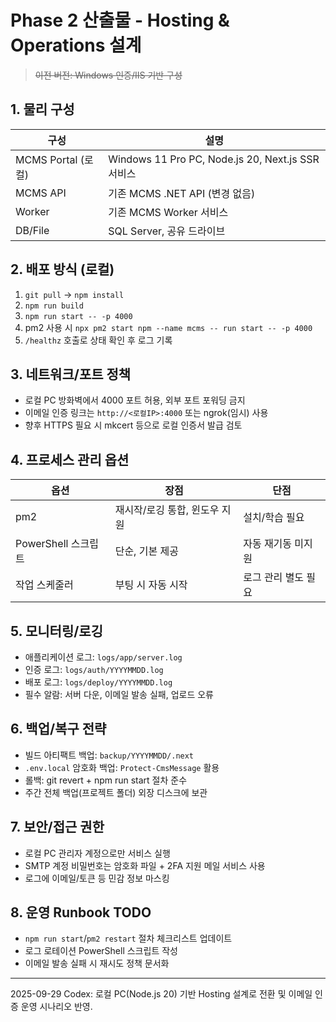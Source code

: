 # Phase 2 산출물 - Hosting & Operations 설계
> ~~이전 버전: Windows 인증/IIS 기반 구성~~

## 1. 물리 구성
| 구성 | 설명 |
|---|---|
| MCMS Portal (로컬) | Windows 11 Pro PC, Node.js 20, Next.js SSR 서비스 |
| MCMS API | 기존 MCMS .NET API (변경 없음) |
| Worker | 기존 MCMS Worker 서비스 |
| DB/File | SQL Server, 공유 드라이브 |

## 2. 배포 방식 (로컬)
1. `git pull` → `npm install`
2. `npm run build`
3. `npm run start -- -p 4000`
4. pm2 사용 시 `npx pm2 start npm --name mcms -- run start -- -p 4000`
5. `/healthz` 호출로 상태 확인 후 로그 기록

## 3. 네트워크/포트 정책
- 로컬 PC 방화벽에서 4000 포트 허용, 외부 포트 포워딩 금지
- 이메일 인증 링크는 `http://<로컬IP>:4000` 또는 ngrok(임시) 사용
- 향후 HTTPS 필요 시 mkcert 등으로 로컬 인증서 발급 검토

## 4. 프로세스 관리 옵션
| 옵션 | 장점 | 단점 |
|---|---|---|
| pm2 | 재시작/로깅 통합, 윈도우 지원 | 설치/학습 필요 |
| PowerShell 스크립트 | 단순, 기본 제공 | 자동 재기동 미지원 |
| 작업 스케줄러 | 부팅 시 자동 시작 | 로그 관리 별도 필요 |

## 5. 모니터링/로깅
- 애플리케이션 로그: `logs/app/server.log`
- 인증 로그: `logs/auth/YYYYMMDD.log`
- 배포 로그: `logs/deploy/YYYYMMDD.log`
- 필수 알람: 서버 다운, 이메일 발송 실패, 업로드 오류

## 6. 백업/복구 전략
- 빌드 아티팩트 백업: `backup/YYYYMMDD/.next`
- `.env.local` 암호화 백업: `Protect-CmsMessage` 활용
- 롤백: git revert + npm run start 절차 준수
- 주간 전체 백업(프로젝트 폴더) 외장 디스크에 보관

## 7. 보안/접근 권한
- 로컬 PC 관리자 계정으로만 서비스 실행
- SMTP 계정 비밀번호는 암호화 파일 + 2FA 지원 메일 서비스 사용
- 로그에 이메일/토큰 등 민감 정보 마스킹

## 8. 운영 Runbook TODO
- `npm run start`/`pm2 restart` 절차 체크리스트 업데이트
- 로그 로테이션 PowerShell 스크립트 작성
- 이메일 발송 실패 시 재시도 정책 문서화

---
2025-09-29 Codex: 로컬 PC(Node.js 20) 기반 Hosting 설계로 전환 및 이메일 인증 운영 시나리오 반영.
